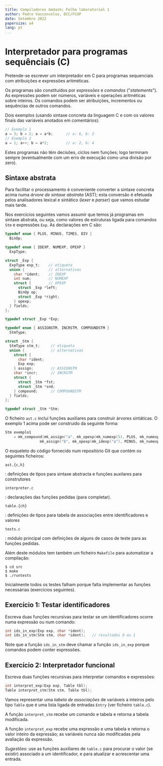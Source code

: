 ```yaml
---
title: Compiladores &mdash; Folha laboratorial 1
author: Pedro Vasconcelos, DCC/FCUP
date: Setembro 2022
papersize: a4
lang: pt
...
```


<!--
(*Baseado num exercício do livro "Modern Compiler Implementation in C",
A. Appel.*)
-->

# Interpretador para programas sequênciais (C)

Pretende-se escrever um interpretador em C para programas sequenciais
com atribuições e expressões aritméticas.

Os programas são constituidos por *expressões* e
*comandos* ("*statements*").  As expressões podem ser números, variáveis
e operações aritméticas sobre inteiros.  Os comandos podem ser
atribuições, incrementos ou sequências de outros comandos. 

Dois exemplos (usando sintaxe concreta da linguagem C e com os valores
finais das variáveis anotados em comentários):

~~~c
// Exemplo 1
a = 3; b = 2; a = a*b;      // a: 6, b: 2
// Exemplo 2
a = 1; a++; b = a*2;        // a: 2, b: 4
~~~

Estes programas não têm decisões, ciclos nem funções; logo terminam
sempre (eventualmente com um erro de execução como uma divisão
por zero). 


## Sintaxe abstrata

Para facilitar o processamento é conveniente converter 
a sintaxe concreta acima numa *árvore de sintaxe abstrata* (AST);
esta conversão é efetuada pelos analisadores lexical e sintático (*lexer* e *parser*)
que vamos estudar mais tarde.

Nos exercícios seguintes vamos assumir que temos já programas em
sintaxe abstrata, ou seja, como valores de estruturas ligada 
para comandos `Stm` e expressões `Exp`. As declarações em C são:

~~~c
typedef enum { PLUS, MINUS, TIMES, DIV }
  BinOp;

typedef enum { IDEXP, NUMEXP, OPEXP }
  ExpType;

struct _Exp {
  ExpType exp_t;    // etiqueta 
  union {           // alternativas
    char *ident;    // IDEXP
    int num;        // NUMEXP
    struct {        // OPEXP
      struct _Exp *left;
      BinOp op;
      struct _Exp *right;
    } opexp;
  } fields;
};

typedef struct _Exp *Exp;

typedef enum { ASSIGNSTM, INCRSTM, COMPOUNDSTM }
  StmType;

struct _Stm {
  StmType stm_t;     // etiqueta
  union {            // alternativas
    struct {
      char *ident;
      Exp exp;
    } assign;        // ASSIGNSTM
    char *incr;      // INCRSTM
    struct {
      struct _Stm *fst;
      struct _Stm *snd;
    } compound;      // COMPOUNDSTM
  } fields;
};

typedef struct _Stm *Stm;
~~~

O ficheiro `ast.c` inclui funções auxiliares para construir árvores
sintáticas.
O exemplo 1 acima pode ser construido da seguinte forma:

~~~c
Stm exemplo1 
    = mk_compound(mk_assign("a", mk_opexp(mk_numexp(5), PLUS, mk_numexp(3))),
                mk_assign("b", mk_opexp(mk_idexp("a"), MINUS, mk_numexp(2))));
~~~

O esqueleto do código fornecido num repositório Git que 
contém os seguintes ficheiros:

`ast.{c,h}`

:   definições de tipos para sintaxe abstracta e funções auxilares
para construtores

`interpreter.c`

:   declarações das funções pedidas (para completar).

`table.{ch}`

:   definições de tipos para tabela de associações entre identificadores
e valores


`tests.c`

:   módulo principal com definições de alguns de casos de teste para
    as funções pedidas.


Além deste módulos tem também um ficheiro `Makefile`
para automatizar a compilação:

```
$ cd src
$ make
$ ./runtests
```

Inicialmente todos os testes falham porque falta implementar
as funções necessárias (exercícios seguintes).

## Exercício 1: Testar identificadores

Escreva duas funções recursivas
para testar se um identificadores ocorre numa expressão ou num comando:

~~~c
int ids_in_exp(Exp exp, char *ident); 
int ids_in_stm(Stm stm, char *ident);   // resultados 0 ou 1
~~~

Note que a função `ids_in_stm` deve chamar a função `ids_in_exp` porque 
comandos podem conter expressões.


## Exercício 2: Interpretador funcional 

Escreva duas funções recursivas para interpretar comandos
e expressões:

```c
int interpret_exp(Exp exp, Table tbl);
Table interpret_stm(Stm stm, Table tbl);
```

Vamos representar uma *tabela de associações* de variáveis a inteiros
pelo tipo `Table` que é uma lista ligada de entradas `Entry` (ver
ficheiro `table.c`).

A função `interpret_stm` recebe um comando e tabela e retorna a tabela 
modificada.

A função `interpret_exp` recebe uma expressão e uma tabela
e retorna o valor inteiro da expressão; as variáveis nunca
são modificadas pela avaliação da expressão.
 
*Sugestões*: use as funções auxiliares de `table.c` para procurar o valor
(se existir) associado a um identificador, e para atualizar
e acrescentar uma entrada.

